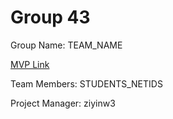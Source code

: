 # Group 43
Group Name: TEAM_NAME

[MVP Link](https://docs.google.com/document/d/1WBzJ0QSck9C1q733BJ8LUj5H2teWaYqzw10r3iebdS8/edit?usp=sharing)

Team Members: STUDENTS_NETIDS

Project Manager: ziyinw3
